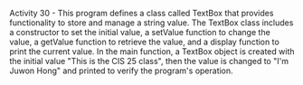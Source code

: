 Activity 30 - This program defines a class called TextBox that provides functionality to store and manage a string value. The TextBox class includes a constructor to set the initial value, a setValue function to change the value, a getValue function to retrieve the value, and a display function to print the current value. In the main function, a TextBox object is created with the initial value "This is the CIS 25 class", then the value is changed to "I'm Juwon Hong" and printed to verify the program's operation.
